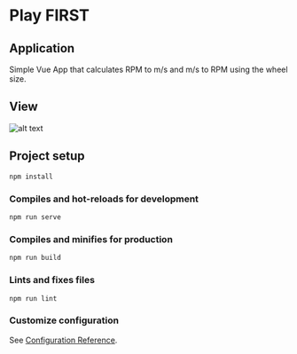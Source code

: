 # Play FIRST

## Application
Simple Vue App that calculates RPM to m/s and m/s to RPM using the wheel size.

## View

![alt text](https://i.imgur.com/pVQgpiu.png)


## Project setup
```
npm install
```

### Compiles and hot-reloads for development
```
npm run serve
```

### Compiles and minifies for production
```
npm run build
```

### Lints and fixes files
```
npm run lint
```

### Customize configuration
See [Configuration Reference](https://cli.vuejs.org/config/).
